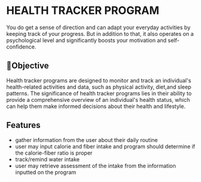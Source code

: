 <!DOCTYPE html>
<html>
<body>
  
  <h1>HEALTH TRACKER PROGRAM</h1>
<p>
You do get a sense of direction and can adapt your everyday activities by keeping track of your progress. But in addition to that, it also operates on a psychological level and significantly boosts your motivation and self-confidence.
  </p>
  <h2>🎯Objective</h2>
<p>
Health tracker programs are designed to monitor and track an individual's health-related activities and data, such as physical activity, diet,and sleep patterns. The significance of health tracker programs lies in their ability to provide a comprehensive overview of an individual's health status, which can help them make informed decisions about their health and lifestyle.
  </p>
  <h2> Features </h2>
<ul>
  <li> gather information from the user about their daily routine </li>
  <li> user may input calorie and fiber intake and program should determine if the calorie-fiber ratio is proper </li>
  <li> track/remind water intake </li>
  <li> user may retrieve assessment of the intake from the information inputted on the program </li>
  </ul>
  
</body>
</html>
